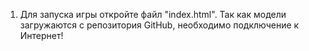 1. Для запуска игры откройте файл "index.html". Так как модели загружаются с репозитория GitHub, необходимо подключение к Интернет!
